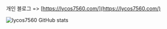 개인 블로그 => [https://lycos7560.com/](https://lycos7560.com/)

![lycos7560 GitHub stats](https://github-readme-stats.vercel.app/api?username=lycos7560&show_icons=true&theme=스타일)
